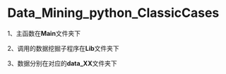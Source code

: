 # Data_Mining_python_ClassicCases
1、主函数在**Main**文件夹下

2、调用的数据挖掘子程序在**Lib**文件夹下

3、数据分别在对应的**data_XX**文件夹下
